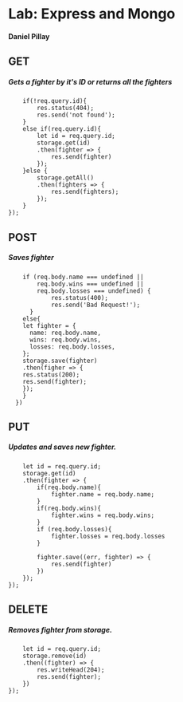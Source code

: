 # Lab: Express and Mongo
#### Daniel Pillay

## GET
##### Gets a fighter by it's ID or returns all the fighters 

``` router.get('/', (req, res) => {
    if(!req.query.id){
        res.status(404);
        res.send('not found');
    }
    else if(req.query.id){
        let id = req.query.id;
        storage.get(id)
        .then(fighter => {
            res.send(fighter)
        });
    }else {
        storage.getAll()
        .then(fighters => {
            res.send(fighters);
        });
    }
}); 
```
## POST
##### Saves fighter
``` router.post('/', (req, res) => {
    if (req.body.name === undefined || 
        req.body.wins === undefined || 
        req.body.losses === undefined) {
            res.status(400);
            res.send('Bad Request!');
      }
    else{
    let fighter = {
      name: req.body.name,
      wins: req.body.wins,
      losses: req.body.losses,
    };
    storage.save(fighter)
    .then(figher => {
    res.status(200);
    res.send(fighter);
    });
    }
  }) 
```
## PUT
##### Updates and saves new fighter.
```router.put('/', (req, res) => {
    let id = req.query.id;
    storage.get(id)
    .then(fighter => {
        if(req.body.name){
            fighter.name = req.body.name;
        }
        if(req.body.wins){
            fighter.wins = req.body.wins;
        }
        if (req.body.losses){
            fighter.losses = req.body.losses
        }
        
        fighter.save((err, fighter) => {
            res.send(fighter)
        })
    });
});
```

## DELETE
##### Removes fighter from storage.
``` router.delete('/', (req, res) => {
    let id = req.query.id;
    storage.remove(id)
    .then((fighter) => {
        res.writeHead(204);
        res.send(fighter);
    })
});
```
